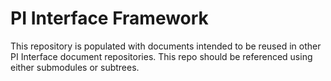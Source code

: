 # PI Interface Framework

This repository is populated with documents intended to be reused in other PI Interface document repositories. This repo should be referenced using either submodules or subtrees.
